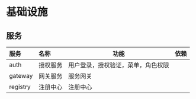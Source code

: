 # 基础设施

## 服务

|服务 | 名称 | 功能 |依赖 |
| :---- | :---- | ---- | ---- |
| auth | 授权服务| 用户登录，授权验证，菜单，角色权限 | |
| gateway | 网关服务| 服务网关 | |
| registry | 注册中心 | 注册中心 | | 
